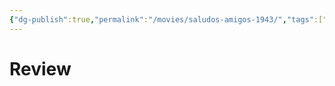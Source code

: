 ```yaml
---
{"dg-publish":true,"permalink":"/movies/saludos-amigos-1943/","tags":["movies"],"created":"2024-06-04","updated":"2024-06-20"}
---
```



# Review
